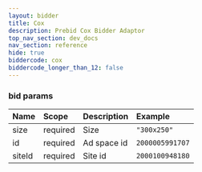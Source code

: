 ```yaml
---
layout: bidder
title: Cox
description: Prebid Cox Bidder Adaptor
top_nav_section: dev_docs
nav_section: reference
hide: true
biddercode: cox
biddercode_longer_than_12: false
---
```


### bid params

| Name   | Scope    | Description | Example         |
| :---   | :----    | :---------- | :------         |
| size   | required | Size        | `"300x250"`     |
| id     | required | Ad space id | `2000005991707` |
| siteId | required | Site id     | `2000100948180` |
